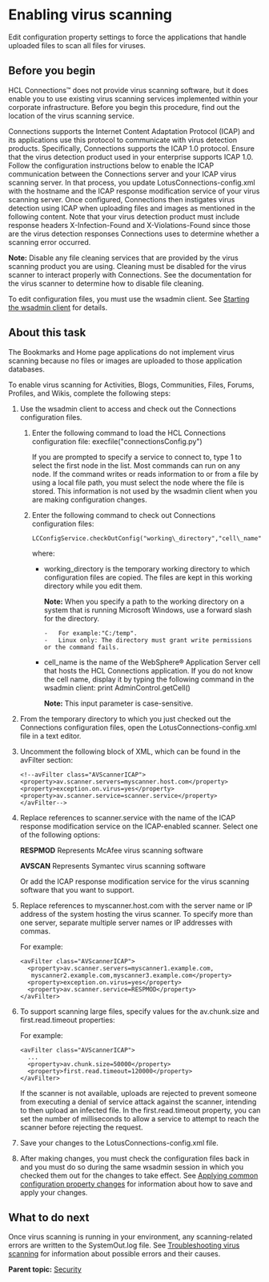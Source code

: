 # Enabling virus scanning 

Edit configuration property settings to force the applications that handle uploaded files to scan all files for viruses.

## Before you begin

HCL Connections™ does not provide virus scanning software, but it does enable you to use existing virus scanning services implemented within your corporate infrastructure. Before you begin this procedure, find out the location of the virus scanning service.

Connections supports the Internet Content Adaptation Protocol \(ICAP\) and its applications use this protocol to communicate with virus detection products. Specifically, Connections supports the ICAP 1.0 protocol. Ensure that the virus detection product used in your enterprise supports ICAP 1.0. Follow the configuration instructions below to enable the ICAP communication between the Connections server and your ICAP virus scanning server. In that process, you update LotusConnections-config.xml with the hostname and the ICAP response modification service of your virus scanning server. Once configured, Connections then instigates virus detection using ICAP when uploading files and images as mentioned in the following content. Note that your virus detection product must include response headers X-Infection-Found and X-Violations-Found since those are the virus detection responses Connections uses to determine whether a scanning error occurred.

**Note:** Disable any file cleaning services that are provided by the virus scanning product you are using. Cleaning must be disabled for the virus scanner to interact properly with Connections. See the documentation for the virus scanner to determine how to disable file cleaning.

To edit configuration files, you must use the wsadmin client. See [Starting the wsadmin client](../admin/t_admin_wsadmin_starting.md) for details.

## About this task

The Bookmarks and Home page applications do not implement virus scanning because no files or images are uploaded to those application databases.

To enable virus scanning for Activities, Blogs, Communities, Files, Forums, Profiles, and Wikis, complete the following steps:

1.  Use the wsadmin client to access and check out the Connections configuration files.

    1.  Enter the following command to load the HCL Connections configuration file: execfile\("connectionsConfig.py"\)

        If you are prompted to specify a service to connect to, type 1 to select the first node in the list. Most commands can run on any node. If the command writes or reads information to or from a file by using a local file path, you must select the node where the file is stored. This information is not used by the wsadmin client when you are making configuration changes.

    2.  Enter the following command to check out Connections configuration files:

        ```
        LCConfigService.checkOutConfig("working\_directory","cell\_name")
        
        ```

        where:

        -   working\_directory is the temporary working directory to which configuration files are copied. The files are kept in this working directory while you edit them.
        
            **Note:** When you specify a path to the working directory on a system that is running Microsoft Windows, use a forward slash for the directory.

                -   For example:"C:/temp".
                -   Linux only: The directory must grant write permissions or the command fails.
        
        -   cell\_name is the name of the WebSphere® Application Server cell that hosts the HCL Connections application. If you do not know the cell name, display it by typing the following command in the wsadmin client: print AdminControl.getCell\(\)

            **Note:** This input parameter is case-sensitive.

2.  From the temporary directory to which you just checked out the Connections configuration files, open the LotusConnections-config.xml file in a text editor.

3.  Uncomment the following block of XML, which can be found in the avFilter section:

    ```
    <!--avFilter class="AVScannerICAP">   
    <property>av.scanner.servers=myscanner.host.com</property>   
    <property>exception.on.virus=yes</property>   
    <property>av.scanner.service=scanner.service</property>
    </avFilter-->
    ```

4.  Replace references to scanner.service with the name of the ICAP response modification service on the ICAP-enabled scanner. Select one of the following options:

    **RESPMOD**
    Represents McAfee virus scanning software

    **AVSCAN**
    Represents Symantec virus scanning software

    Or add the ICAP response modification service for the virus scanning software that you want to support.

5.  Replace references to myscanner.host.com with the server name or IP address of the system hosting the virus scanner. To specify more than one server, separate multiple server names or IP addresses with commas.

    For example:

    ```
    <avFilter class="AVScannerICAP">
      <property>av.scanner.servers=myscanner1.example.com,
       myscanner2.example.com,myscanner3.example.com</property>
      <property>exception.on.virus=yes</property>
      <property>av.scanner.service=RESPMOD</property>
    </avFilter>
    ```

6.  To support scanning large files, specify values for the av.chunk.size and first.read.timeout properties:

    For example:

    ```
    <avFilter class="AVScannerICAP">
      ...
      <property>av.chunk.size=50000</property>
      <property>first.read.timeout=120000</property>
    </avFilter>
    ```

    If the scanner is not available, uploads are rejected to prevent someone from executing a denial of service attack against the scanner, intending to then upload an infected file. In the first.read.timeout property, you can set the number of milliseconds to allow a service to attempt to reach the scanner before rejecting the request.

7.  Save your changes to the LotusConnections-config.xml file.

8.  After making changes, you must check the configuration files back in and you must do so during the same wsadmin session in which you checked them out for the changes to take effect. See [Applying common configuration property changes](../admin/t_admin_common_save_changes.md) for information about how to save and apply your changes.

## What to do next

Once virus scanning is running in your environment, any scanning-related errors are written to the SystemOut.log file. See [Troubleshooting virus scanning](../troubleshoot/r_troubleshooting_virus_scanning.md) for information about possible errors and their causes.

**Parent topic:** [Security](../secure/c_sec_overview.md)
